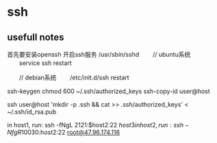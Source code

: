 # ssh



## usefull notes
首先要安装openssh
开启ssh服务 /usr/sbin/sshd
　　// ubuntu系统
　　service ssh restart

　　// debian系统
　　/etc/init.d/ssh restart

ssh-keygen
chmod 600 ~/.ssh/authorized_keys
ssh-copy-id user@host

ssh user@host 'mkdir -p .ssh && cat >> .ssh/authorized_keys' < ~/.ssh/id_rsa.pub

in host1, run: ssh -fNgL 2121:$host2:22 $host3
in host2, run:  ssh -NfgR 10030:$host2:22 root@47.96.174.116
